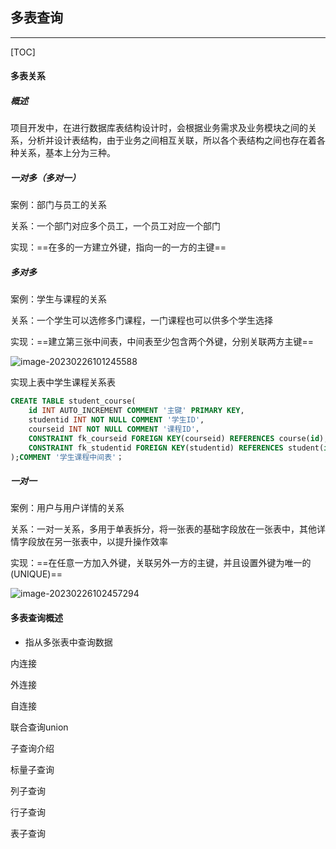 ## 多表查询

---

[TOC]

#### 多表关系

##### 概述

项目开发中，在进行数据库表结构设计时，会根据业务需求及业务模块之间的关系，分析并设计表结构，由于业务之间相互关联，所以各个表结构之间也存在着各种关系，基本上分为三种。

##### 一对多（多对一）

案例：部门与员工的关系

关系：一个部门对应多个员工，一个员工对应一个部门

实现：==在多的一方建立外键，指向一的一方的主键==

##### 多对多

案例：学生与课程的关系

关系：一个学生可以选修多门课程，一门课程也可以供多个学生选择

实现：==建立第三张中间表，中间表至少包含两个外键，分别关联两方主键==

![image-20230226101245588](C:\Users\JunXing\AppData\Roaming\Typora\typora-user-images\image-20230226101245588.png)

实现上表中学生课程关系表

```sql
CREATE TABLE student_course(
	id INT AUTO_INCREMENT COMMENT '主键' PRIMARY KEY,
    studentid INT NOT NULL COMMENT '学生ID',
    courseid INT NOT NULL COMMENT '课程ID'，
    CONSTRAINT fk_courseid FOREIGN KEY(courseid) REFERENCES course(id),
    CONSTRAINT fk_studentid FOREIGN KEY(studentid) REFERENCES student(id),
);COMMENT '学生课程中间表'；
```

##### 一对一

案例：用户与用户详情的关系

关系：一对一关系，多用于单表拆分，将一张表的基础字段放在一张表中，其他详情字段放在另一张表中，以提升操作效率

实现：==在任意一方加入外键，关联另外一方的主键，并且设置外键为唯一的(UNIQUE)==

![image-20230226102457294](C:\Users\JunXing\AppData\Roaming\Typora\typora-user-images\image-20230226102457294.png)

#### 多表查询概述

* 指从多张表中查询数据

内连接

外连接

自连接

联合查询union

子查询介绍

标量子查询

列子查询

行子查询

表子查询